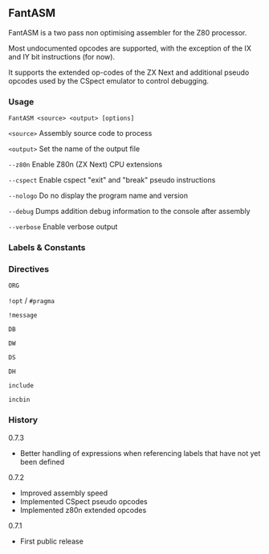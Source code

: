 ## FantASM

FantASM is a two pass non optimising assembler for the Z80 processor.

Most undocumented opcodes are supported, with the exception of the IX and IY bit instructions (for now).

It supports the extended op-codes of the ZX Next and additional pseudo opcodes used by the CSpect emulator to control debugging.

### Usage

`FantASM <source> <output> [options]`

`<source>` Assembly source code to process

`<output>` Set the name of the output file  

`--z80n` Enable Z80n (ZX Next) CPU extensions

`--cspect` Enable cspect "exit" and "break" pseudo instructions 

`--nologo` Do no display the program name and version

`--debug` Dumps addition debug information to the console after assembly

`--verbose` Enable verbose output

### Labels & Constants


### Directives

`ORG`

`!opt` / `#pragma`

`!message`

`DB`

`DW`

`DS`

`DH`

`include`

`incbin`

### History

0.7.3 
- Better handling of expressions when referencing labels that have not yet been defined

0.7.2
- Improved assembly speed
- Implemented CSpect pseudo opcodes
- Implemented z80n extended opcodes

0.7.1
- First public release